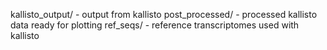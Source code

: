 kallisto_output/ - output from kallisto
post_processed/ - processed kallisto data ready for plotting
ref_seqs/ - reference transcriptomes used with kallisto

